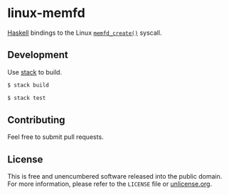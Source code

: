 # linux-memfd

[Haskell][Haskell] bindings to the Linux [`memfd_create()`][memfd_create] syscall.

[Haskell]:        http://www.haskell.org/
                  "Haskell Programming Language"
[memfd_create]:   http://man7.org/linux/man-pages/man2/memfd_create.2.html
                  "memfd_create(2) - Linux manual page"

## Development

Use [stack][stack] to build.  

```bash
$ stack build

$ stack test
```

[stack]: https://github.com/commercialhaskell/stack

## Contributing

Feel free to submit pull requests.

## License

This is free and unencumbered software released into the public domain.  
For more information, please refer to the `LICENSE` file or [unlicense.org](http://unlicense.org).

